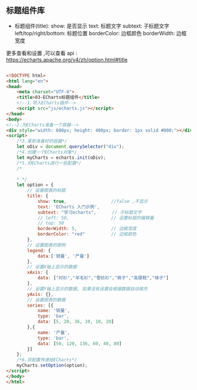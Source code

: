## 标题组件库

- 标题组件(title):
      show: 是否显示
      text: 标题文字
      subtext: 子标题文字
      left/top/right/bottom: 标题位置
      borderColor: 边框颜色
      borderWidth: 边框宽度

更多查看和设置 ,可以查看 api :  https://echarts.apache.org/v4/zh/option.html#title

~~~HTML

<!DOCTYPE html>
<html lang="en">
<head>
    <meta charset="UTF-8">
    <title>03-ECharts标题组件</title>
    <!--1.导入ECharts插件-->
    <script src="js/echarts.js"></script>
</head>
<body>
<!--2.为ECharts准备一个容器-->
<div style="width: 600px; height: 400px; border: 1px solid #000;"></div>
<script>
    /*3.拿到准备好的容器*/
    let oDiv = document.querySelector("div");
    /*4.创建一个ECharts对象*/
    let myCharts = echarts.init(oDiv);
    /*5.对ECharts进行一些配置*/
    /*
    
    * */
    let option = {
        // 设置图表的标题
        title: {
            show: true,                 //false ,不显示
            text: 'ECharts 入门示例',
            subtext: "学习echarts",      // 子标题文字
            // left: 50,                // 设置标题的偏移量
            // top: 50
            borderWidth: 5,             // 边框宽度
            borderColor: "red"          // 边框颜色
        },
        // 设置图表的图例
        legend: {
            data:['销量', '产量']
        },
        // 设置X轴上显示的数据
        xAxis: {
            data: ["衬衫","羊毛衫","雪纺衫","裤子","高跟鞋","袜子"]
        },
        // 设置Y轴上显示的数据, 如果没有设置会根据数据自动填充
        yAxis: {},
        // 设置图表的数据
        series: [{
            name: '销量',
            type: 'bar',
            data: [5, 20, 36, 10, 10, 20]
        },{
            name: '产量',
            type: 'bar',
            data: [50, 120, 136, 60, 40, 80]
        }]
    };
    /*6.将配置传递给ECharts*/
    myCharts.setOption(option);
</script>
</body>
</html>
~~~


